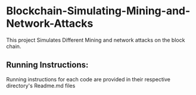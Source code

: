 # Blockchain-Simulating-Mining-and-Network-Attacks
This project Simulates Different Mining and network attacks on the block chain.

## Running Instructions:
Running instructions for each code are provided in their respective directory's Readme.md files